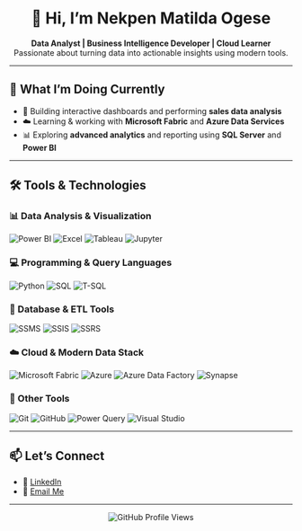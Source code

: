 <h1 align="center">👋 Hi, I’m Nekpen Matilda Ogese</h1>
<p align="center">
  <b>Data Analyst | Business Intelligence Developer | Cloud Learner</b><br>
  Passionate about turning data into actionable insights using modern tools.
</p>

---

## 🔭 What I’m Doing Currently

- 🚀 Building interactive dashboards and performing **sales data analysis**
- ☁️ Learning & working with **Microsoft Fabric** and **Azure Data Services**
- 📊 Exploring **advanced analytics** and reporting using **SQL Server** and **Power BI**

---

## 🛠️ Tools & Technologies

### 📊 Data Analysis & Visualization
![Power BI](https://img.shields.io/badge/-Power%20BI-F2C811?logo=powerbi&logoColor=black&style=flat)
![Excel](https://img.shields.io/badge/-Excel-217346?logo=microsoft-excel&logoColor=white&style=flat)
![Tableau](https://img.shields.io/badge/-Tableau-E97627?logo=tableau&logoColor=white&style=flat)
![Jupyter](https://img.shields.io/badge/-Jupyter-F37626?logo=jupyter&logoColor=white&style=flat)

### 💻 Programming & Query Languages
![Python](https://img.shields.io/badge/-Python-3776AB?logo=python&logoColor=white&style=flat)
![SQL](https://img.shields.io/badge/-SQL-4479A1?logo=postgresql&logoColor=white&style=flat)
![T-SQL](https://img.shields.io/badge/-T--SQL-CC2927?logo=microsoftsqlserver&logoColor=white&style=flat)

### 🧩 Database & ETL Tools
![SSMS](https://img.shields.io/badge/-SSMS-CC2927?logo=microsoftsqlserver&logoColor=white&style=flat)
![SSIS](https://img.shields.io/badge/-SSIS-CC2927?logo=microsoftsqlserver&logoColor=white&style=flat)
![SSRS](https://img.shields.io/badge/-SSRS-CC2927?logo=microsoftsqlserver&logoColor=white&style=flat)

### ☁️ Cloud & Modern Data Stack
![Microsoft Fabric](https://img.shields.io/badge/-Microsoft%20Fabric-0078D4?logo=microsoft&logoColor=white&style=flat)
![Azure](https://img.shields.io/badge/-Azure-0078D4?logo=microsoftazure&logoColor=white&style=flat)
![Azure Data Factory](https://img.shields.io/badge/-Data%20Factory-0078D4?logo=azuredevops&logoColor=white&style=flat)
![Synapse](https://img.shields.io/badge/-Synapse-0078D4?logo=azuredataexplorer&logoColor=white&style=flat)

### 🔧 Other Tools
![Git](https://img.shields.io/badge/-Git-F05032?logo=git&logoColor=white&style=flat)
![GitHub](https://img.shields.io/badge/-GitHub-181717?logo=github&logoColor=white&style=flat)
![Power Query](https://img.shields.io/badge/-Power%20Query-217346?logo=microsoft-excel&logoColor=white&style=flat)
![Visual Studio](https://img.shields.io/badge/-Visual%20Studio-5C2D91?logo=visualstudio&logoColor=white&style=flat)

---

## 📫 Let’s Connect

- 💼 [LinkedIn](https://www.linkedin.com/in/nekpen-matilda-ogese-79852272)
- 📧 [Email Me](nekpenogese@gmail.com)

---

<p align="center">
  <img src="https://komarev.com/ghpvc/?username=MatildaOgese&style=flat-square&color=blue" alt="GitHub Profile Views"/>
</p>

